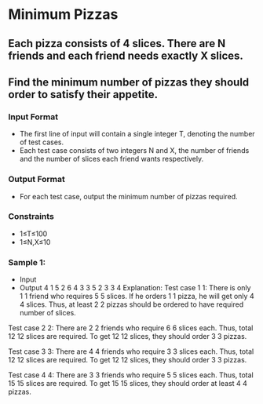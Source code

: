 # Minimum Pizzas
## Each pizza consists of 4 slices. There are N friends and each friend needs exactly X slices.

## Find the minimum number of pizzas they should order to satisfy their appetite.

### Input Format
- The first line of input will contain a single integer T, denoting the number of test cases.
- Each test case consists of two integers N and X, the number of friends and the number of slices each friend wants respectively.
### Output Format
- For each test case, output the minimum number of pizzas required.

### Constraints
- 1≤T≤100
- 1≤N,X≤10

### Sample 1:
- Input
- Output
4
1 5
2 6
4 3
3 5
2
3
3
4
Explanation:
Test case 
1
1: There is only 
1
1 friend who requires 
5
5 slices. If he orders 
1
1 pizza, he will get only 
4
4 slices. Thus, at least 
2
2 pizzas should be ordered to have required number of slices.

Test case 
2
2: There are 
2
2 friends who require 
6
6 slices each. Thus, total 
12
12 slices are required. To get 
12
12 slices, they should order 
3
3 pizzas.

Test case 
3
3: There are 
4
4 friends who require 
3
3 slices each. Thus, total 
12
12 slices are required. To get 
12
12 slices, they should order 
3
3 pizzas.

Test case 
4
4: There are 
3
3 friends who require 
5
5 slices each. Thus, total 
15
15 slices are required. To get 
15
15 slices, they should order at least 
4
4 pizzas.